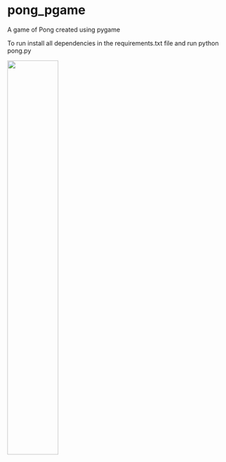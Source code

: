 # pong_pgame
A game of Pong created using pygame

To run install all dependencies in the requirements.txt file and run
    python pong.py
  
<img src="https://github.com/ryux00/pong_pgame/blob/master/pong_feb_22.gif" width="48%">
